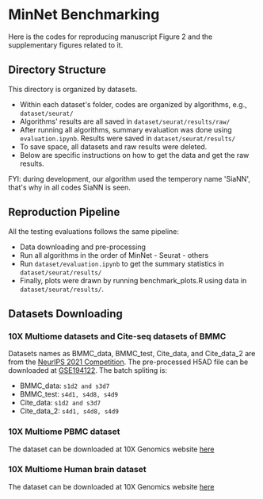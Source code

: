 # MinNet Benchmarking
Here is the codes for reproducing manuscript Figure 2 and the supplementary figures related to it.

## Directory Structure
This directory is organized by datasets.
* Within each dataset's folder, codes are organized by algorithms, e.g., `dataset/seurat/`
* Algorithms' results are all saved in `dataset/seurat/results/raw/`
* After running all algorithms, summary evaluation was done using `evaluation.ipynb`. Results were saved in `dataset/seurat/results/`
* To save space, all datasets and raw results were deleted.
* Below are specific instructions on how to get the data and get the raw results.

FYI: during development, our algorithm used the temperory name 'SiaNN', that's why in all codes SiaNN is seen.

## Reproduction Pipeline
All the testing evaluations follows the same pipeline:
* Data downloading and pre-processing
* Run all algorithms in the order of MinNet - Seurat - others
* Run `dataset/evaluation.ipynb` to get the summary statistics in `dataset/seurat/results/`
* Finally, plots were drawn by running benchmark_plots.R using data in `dataset/seurat/results/`.

## Datasets Downloading
### 10X Multiome datasets and Cite-seq datasets of BMMC
Datasets names as BMMC_data, BMMC_test, Cite_data, and Cite_data_2 are from the [NeurIPS 2021 Competition](https://openproblems.bio/neurips_2021/).
The pre-processed H5AD file can be downloaded at [GSE194122](https://www.ncbi.nlm.nih.gov/geo/query/acc.cgi?acc=GSE194122).
The batch spliting is:
* BMMC_data: `s1d2 and s3d7`
* BMMC_test: `s4d1, s4d8, s4d9`
* Cite_data: `s1d2 and s3d7`
* Cite_data_2: `s4d1, s4d8, s4d9`


### 10X Multiome PBMC dataset
The dataset can be downloaded at 10X Genomics website [here](https://support.10xgenomics.com/single-cell-multiome-atac-gex/datasets/1.0.0/pbmc_granulocyte_sorted_10k)

### 10X Multiome Human brain dataset
The dataset can be downloaded at 10X Genomics website [here](https://www.10xgenomics.com/resources/datasets/frozen-human-healthy-brain-tissue-3-k-1-standard-2-0-0)








